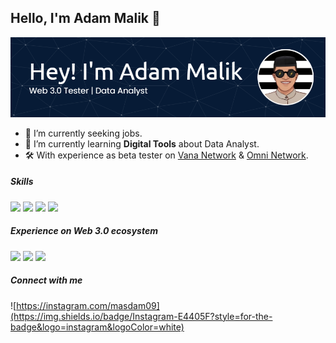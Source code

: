 ## Hello, I'm Adam Malik 👋

![Adam Malik](img/adammalik9banner.png)

<!--
**adammalik9/adammalik9** is a ✨ _special_ ✨ repository because its `README.md` (this file) appears on your GitHub profile.

Here are some ideas to get you started:

- 🔭 I’m currently working on ...
- 🌱 I’m currently learning ...
- 👯 I’m looking to collaborate on ...
- 🤔 I’m looking for help with ...
- 💬 Ask me about ...
- 📫 How to reach me: ...
- 😄 Pronouns: ...
- ⚡ Fun fact: ...
-->

- 🔭 I’m currently seeking jobs.
- 🌱 I’m currently learning **Digital Tools** about Data Analyst.
- 🛠️ With experience as beta tester on [Vana Network](https://vana.org) & [Omni Network](https://omni.network).

##### Skills
<img src="https://img.shields.io/badge/Python-FFD43B?style=for-the-badge&logo=python&logoColor=blue" /> <img src="https://img.shields.io/badge/MySQL-005C84?style=for-the-badge&logo=mysql&logoColor=white" /> <img src="https://img.shields.io/badge/Tableau-E97627?style=for-the-badge&logo=Tableau&logoColor=white" /> <img src="https://img.shields.io/badge/ChatGPT-74aa9c?style=for-the-badge&logo=openai&logoColor=white" />

##### Experience on Web 3.0 ecosystem
<img src="https://img.shields.io/badge/Ethereum-3C3C3D?style=for-the-badge&logo=Ethereum&logoColor=white" /> <img src="https://img.shields.io/badge/Solana-000?style=for-the-badge&logo=Solana&logoColor=9945FF" /> <img src="https://img.shields.io/badge/Bitcoin-000000?style=for-the-badge&logo=bitcoin&logoColor=white" />

##### Connect with me

![https://instagram.com/masdam09](https://img.shields.io/badge/Instagram-E4405F?style=for-the-badge&logo=instagram&logoColor=white) 